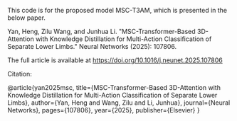 This code is for the proposed model MSC-T3AM, which is presented in the below paper.

Yan, Heng, Zilu Wang, and Junhua Li. "MSC-Transformer-Based 3D-Attention with Knowledge Distillation for Multi-Action Classification of Separate Lower Limbs." Neural Networks (2025): 107806.

The full article is available at https://doi.org/10.1016/j.neunet.2025.107806


Citation:

@article{yan2025msc,
  title={MSC-Transformer-Based 3D-Attention with Knowledge Distillation for Multi-Action Classification of Separate Lower Limbs},
  author={Yan, Heng and Wang, Zilu and Li, Junhua},
  journal={Neural Networks},
  pages={107806},
  year={2025},
  publisher={Elsevier}
}
